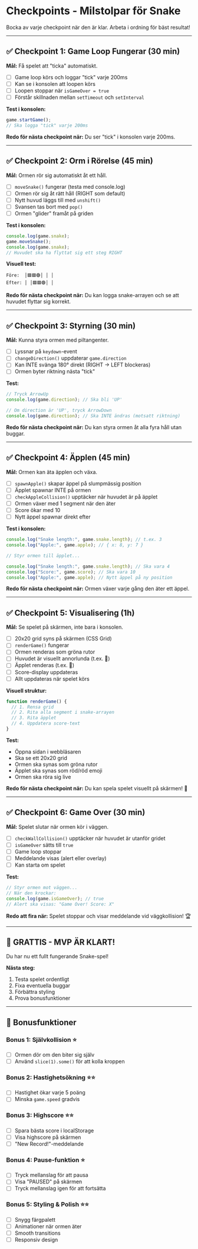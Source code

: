 # Checkpoints - Milstolpar för Snake

Bocka av varje checkpoint när den är klar. Arbeta i ordning för bäst resultat!

---

## ✅ Checkpoint 1: Game Loop Fungerar (30 min)

**Mål:** Få spelet att "ticka" automatiskt.

- [ ] Game loop körs och loggar "tick" varje 200ms
- [ ] Kan se i konsolen att loopen körs
- [ ] Loopen stoppar när `isGameOver = true`
- [ ] Förstår skillnaden mellan `setTimeout` och `setInterval`

**Test i konsolen:**

```javascript
game.startGame();
// Ska logga "tick" varje 200ms
```

**Redo för nästa checkpoint när:** Du ser "tick" i konsolen varje 200ms.

---

## ✅ Checkpoint 2: Orm i Rörelse (45 min)

**Mål:** Ormen rör sig automatiskt åt ett håll.

- [ ] `moveSnake()` fungerar (testa med console.log)
- [ ] Ormen rör sig åt rätt håll (RIGHT som default)
- [ ] Nytt huvud läggs till med `unshift()`
- [ ] Svansen tas bort med `pop()`
- [ ] Ormen "glider" framåt på griden

**Test i konsolen:**

```javascript
console.log(game.snake);
game.moveSnake();
console.log(game.snake);
// Huvudet ska ha flyttat sig ett steg RIGHT
```

**Visuell test:**

```
Före:  │🟩🟩🟢│ │ │
Efter: │ │🟩🟩🟢│ │
```

**Redo för nästa checkpoint när:** Du kan logga snake-arrayen och se att huvudet flyttar sig korrekt.

---

## ✅ Checkpoint 3: Styrning (30 min)

**Mål:** Kunna styra ormen med piltangenter.

- [ ] Lyssnar på `keydown`-event
- [ ] `changeDirection()` uppdaterar `game.direction`
- [ ] Kan INTE svänga 180° direkt (RIGHT → LEFT blockeras)
- [ ] Ormen byter riktning nästa "tick"

**Test:**

```javascript
// Tryck ArrowUp
console.log(game.direction); // Ska bli 'UP'

// Om direction är 'UP', tryck ArrowDown
console.log(game.direction); // Ska INTE ändras (motsatt riktning)
```

**Redo för nästa checkpoint när:** Du kan styra ormen åt alla fyra håll utan buggar.

---

## ✅ Checkpoint 4: Äpplen (45 min)

**Mål:** Ormen kan äta äpplen och växa.

- [ ] `spawnApple()` skapar äppel på slumpmässig position
- [ ] Äpplet spawnar INTE på ormen
- [ ] `checkAppleCollision()` upptäcker när huvudet är på äpplet
- [ ] Ormen växer med 1 segment när den äter
- [ ] Score ökar med 10
- [ ] Nytt äppel spawnar direkt efter

**Test i konsolen:**

```javascript
console.log("Snake length:", game.snake.length); // t.ex. 3
console.log("Apple:", game.apple); // { x: 8, y: 7 }

// Styr ormen till äpplet...

console.log("Snake length:", game.snake.length); // Ska vara 4
console.log("Score:", game.score); // Ska vara 10
console.log("Apple:", game.apple); // Nytt äppel på ny position
```

**Redo för nästa checkpoint när:** Ormen växer varje gång den äter ett äppel.

---

## ✅ Checkpoint 5: Visualisering (1h)

**Mål:** Se spelet på skärmen, inte bara i konsolen.

- [ ] 20x20 grid syns på skärmen (CSS Grid)
- [ ] `renderGame()` fungerar
- [ ] Ormen renderas som gröna rutor
- [ ] Huvudet är visuellt annorlunda (t.ex. 🐍)
- [ ] Äpplet renderas (t.ex. 🍎)
- [ ] Score-display uppdateras
- [ ] Allt uppdateras när spelet körs

**Visuell struktur:**

```javascript
function renderGame() {
  // 1. Rensa grid
  // 2. Rita alla segment i snake-arrayen
  // 3. Rita äpplet
  // 4. Uppdatera score-text
}
```

**Test:**

- Öppna sidan i webbläsaren
- Ska se ett 20x20 grid
- Ormen ska synas som gröna rutor
- Äpplet ska synas som röd/röd emoji
- Ormen ska röra sig live

**Redo för nästa checkpoint när:** Du kan spela spelet visuellt på skärmen! 🎉

---

## ✅ Checkpoint 6: Game Over (30 min)

**Mål:** Spelet slutar när ormen kör i väggen.

- [ ] `checkWallCollision()` upptäcker när huvudet är utanför gridet
- [ ] `isGameOver` sätts till `true`
- [ ] Game loop stoppar
- [ ] Meddelande visas (alert eller overlay)
- [ ] Kan starta om spelet

**Test:**

```javascript
// Styr ormen mot väggen...
// När den krockar:
console.log(game.isGameOver); // true
// Alert ska visas: "Game Over! Score: X"
```

**Redo att fira när:** Spelet stoppar och visar meddelande vid väggkollision! 🏆

---

## 🎉 GRATTIS - MVP ÄR KLART!

Du har nu ett fullt fungerande Snake-spel!

**Nästa steg:**

1. Testa spelet ordentligt
2. Fixa eventuella buggar
3. Förbättra styling
4. Prova bonusfunktioner

---

## 🌟 Bonusfunktioner

### Bonus 1: Självkollision ⭐

- [ ] Ormen dör om den biter sig själv
- [ ] Använd `slice(1).some()` för att kolla kroppen

### Bonus 2: Hastighetsökning ⭐⭐

- [ ] Hastighet ökar varje 5 poäng
- [ ] Minska `game.speed` gradvis

### Bonus 3: Highscore ⭐⭐

- [ ] Spara bästa score i localStorage
- [ ] Visa highscore på skärmen
- [ ] "New Record!"-meddelande

### Bonus 4: Pause-funktion ⭐

- [ ] Tryck mellanslag för att pausa
- [ ] Visa "PAUSED" på skärmen
- [ ] Tryck mellanslag igen för att fortsätta

### Bonus 5: Styling & Polish ⭐⭐

- [ ] Snygg färgpalett
- [ ] Animationer när ormen äter
- [ ] Smooth transitions
- [ ] Responsiv design
